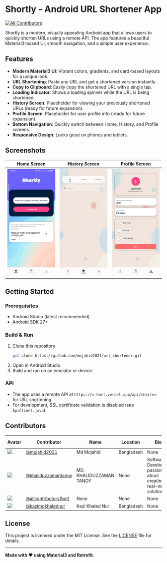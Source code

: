 # Shortly - Android URL Shortener App
<!-- ALL-CONTRIBUTORS-BADGE:START - Do not remove or modify this section -->
[![All Contributors](https://img.shields.io/badge/all_contributors-2-orange.svg?style=flat-square)](#contributors-)
<!-- ALL-CONTRIBUTORS-BADGE:END -->

Shortly is a modern, visually appealing Android app that allows users to quickly shorten URLs using a remote API. The app features a beautiful Material3-based UI, smooth navigation, and a simple user experience.

## Features

- **Modern Material3 UI**: Vibrant colors, gradients, and card-based layouts for a unique look.
- **URL Shortening**: Paste any URL and get a shortened version instantly.
- **Copy to Clipboard**: Easily copy the shortened URL with a single tap.
- **Loading Indicator**: Shows a loading spinner while the URL is being shortened.
- **History Screen**: Placeholder for viewing your previously shortened URLs (ready for future expansion).
- **Profile Screen**: Placeholder for user profile info (ready for future expansion).
- **Bottom Navigation**: Quickly switch between Home, History, and Profile screens.
- **Responsive Design**: Looks great on phones and tablets.

## Screenshots

| Home Screen | History Screen | Profile Screen |
|:-----------:|:-------------:|:--------------:|
| ![Home](screenshots/home.png) | ![History](screenshots/history.png) | ![Profile](screenshots/profile.png) |

## Getting Started

### Prerequisites
- Android Studio (latest recommended)
- Android SDK 27+

### Build & Run
1. Clone this repository:
   ```bash
   git clone https://github.com/mojahid2021/url_shortener.git
   ```
2. Open in Android Studio.
3. Build and run on an emulator or device.

### API
- The app uses a remote API at `https://s-hort.vercel.app/api/shorten` for URL shortening.
- For development, SSL certificate validation is disabled (see `ApiClient.java`).

## Contributors

| Avatar | Contributor | Name | Location | Bio | Public Repos | Followers | Commits | Percentage |
|---|---|---|---|---|---|---|---|---|
| <img src="https://avatars.githubusercontent.com/u/111579765?v=4" width="50"> | [@mojahid2021](https://github.com/mojahid2021) | Md Mojahid | Bangladesh | None | 27 | 1 | 57 | 80.3% |
| <img src="https://avatars.githubusercontent.com/u/198484936?v=4" width="50"> | [@khaliduzzamantanoy](https://github.com/khaliduzzamantanoy) | MD. KHALIDUZZAMAN TANOY | None | Software Developer passionate about creating real-world solutions | Python, JavaScript, HTML/CSS, Docker | Always building something new . | 7 | 1 | 9 | 12.7% |
| <img src="https://avatars.githubusercontent.com/in/23186?v=4" width="50"> | [@allcontributors[bot]](https://github.com/allcontributors[bot]) | None | None | None | 0 | 0 | 4 | 5.6% |
| <img src="https://avatars.githubusercontent.com/u/102396383?v=4" width="50"> | [@kazimdkhalednur](https://github.com/kazimdkhalednur) | Kazi Khaled Nur | Bangladesh | None | 19 | 36 | 1 | 1.4% |



## License

This project is licensed under the MIT License. See the [LICENSE](LICENSE) file for details.

---

**Made with ❤️ using Material3 and Retrofit.**
